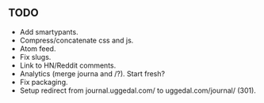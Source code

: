 TODO
----

* Add smartypants.
* Compress/concatenate css and js.
* Atom feed.
* Fix slugs.
* Link to HN/Reddit comments.
* Analytics (merge journa and /?). Start fresh?
* Fix packaging.
* Setup redirect from journal.uggedal.com/ to uggedal.com/journal/ (301).
